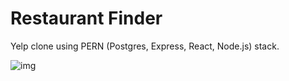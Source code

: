 # Restaurant Finder
 
Yelp clone using PERN (Postgres, Express, React, Node.js) stack.

![img](https://i.imgur.com/V5GBNaX.png)
